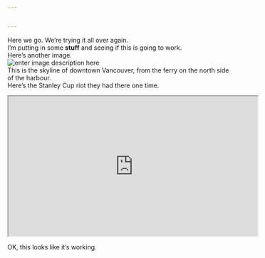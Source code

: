 ```yaml
---


---
```


<p>Here we go. We’re trying it all over again.<br>
I’m putting in some <strong>stuff</strong> and seeing if this is going to work.<br>
Here’s another image.<br>
<img src="https://lh3.googleusercontent.com/9AdLwTZBMIuW5sMqJc3oTitay4bIOou9Tu0mzs83omNiJck2q1j_sba0UEMMjqTwH4jflmk9hijJ" alt="enter image description here" title="Vancouver skyline"><br>
This is the skyline of downtown Vancouver, from the ferry on the north side of the harbour.<br>
Here’s the Stanley Cup riot they had there one time.</p>
<iframe width="560" height="315" src="https://www.youtube.com/embed/hMPaigo0844" allowfullscreen=""></iframe>
<p>OK, this looks like it’s working.</p>

